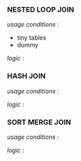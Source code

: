 ### NESTED LOOP JOIN

_usage conditions :_
- tiny tables
- dummy

_logic :_




### HASH JOIN

_usage conditions :_

_logic :_

### SORT MERGE JOIN

_usage conditions :_

_logic :_

